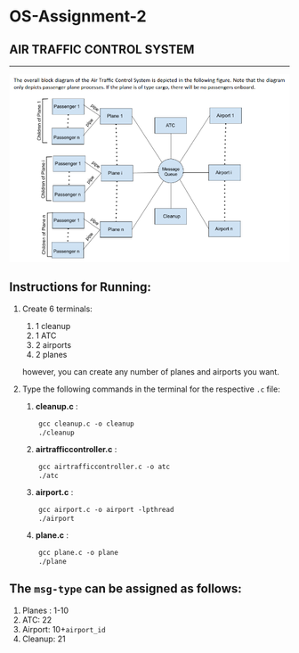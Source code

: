 # OS-Assignment-2
## AIR TRAFFIC CONTROL SYSTEM

---

<img alt="image" width="821" src="flowchart.png">


## Instructions for Running:
1. Create 6 terminals:
    1. 1 cleanup
    2. 1 ATC
    3. 2 airports
    4. 2 planes

    however, you can create any number of planes and airports you want.

2. Type the following commands in the terminal for the respective `.c` file:
    1. **cleanup.c** :
    ``` 
        gcc cleanup.c -o cleanup
        ./cleanup
    ```
    2. **airtrafficcontroller.c** :
    ``` 
        gcc airtrafficcontroller.c -o atc
        ./atc
    ```
    3. **airport.c** :
    ```
        gcc airport.c -o airport -lpthread
        ./airport
    ```
    4. **plane.c** : 
    ``` 
        gcc plane.c -o plane
        ./plane
    ```
## The `msg-type` can be assigned as follows:
1. Planes : 1-10
2. ATC: 22
3. Airport: 10+`airport_id`
4. Cleanup: 21